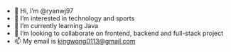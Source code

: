 - 👋 Hi, I’m @ryanwj97
- 👀 I’m interested in technology and sports
- 🌱 I’m currently learning Java
- 💞️ I’m looking to collaborate on frontend, backend and full-stack project
- 📫 My email is kingwong0113@gmail.com

<!---
ryanwj97/ryanwj97 is a ✨ special ✨ repository because its `README.md` (this file) appears on your GitHub profile.
You can click the Preview link to take a look at your changes.
--->

